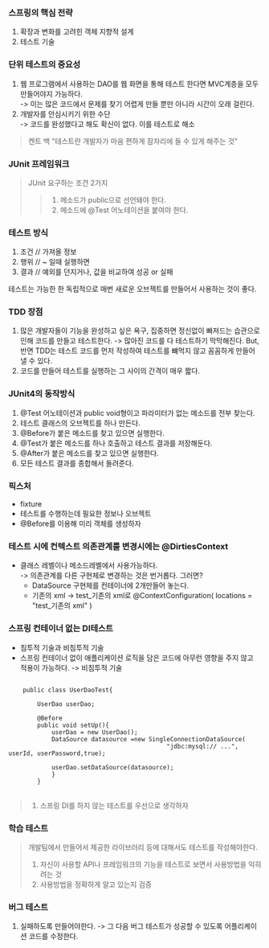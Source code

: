 ### 스프링의 핵심 전략
1. 확장과 변화를 고려힌 객체 지향적 설계
2. 테스트 기술

### 단위 테스트의 중요성
1. 웹 프로그램에서 사용하는 DAO를 웹 화면을 통해 테스트 한다면 MVC계층을 모두 만들어야지 가능하다.   
    -> 이는 많은 코드에서 문제를 찾기 어렵게 만들 뿐만 아니라 시간이 오래 걸린다.
2. 개발자를 안심시키기 위한 수단  
    -> 코드를 완성했다고 해도 확신이 없다. 이를 테스트로 해소

> 켄트 백 "테스트란 개발자가 마음 편하게 잠자리에 들 수 있게 해주는 것"
### JUnit 프레임워크
> JUnit 요구하는 조건 2가지
> > 1. 메소드가 public으로 선언돼야 한다.   
> > 2. 메소드에 @Test 어노테이션을 붙여야 한다.

### 테스트 방식
1. 조건 // 가져올 정보  
2. 행위 // ~ 일때 실행하면  
3. 결과 // 예외를 던지거나, 값을 비교하여 성공 or 실패

테스트는 가능한 한 독립적으로 매번 새로운 오브젝트를 만들어서 사용하는 것이 좋다.

### TDD 장점
1. 많은 개발자들이 기능을 완성하고 싶은 욕구, 집중하면 정신없이 빠져드는 습관으로 인해 코드를 만들고 테스트한다.
    -> 많아진 코드를 다 테스트하기 막막해진다.
    But, 반면 TDD는 테스트 코드를 먼저 작성하여 테스트를 뺴먹지 않고 꼼꼼하게 만들어낼 수 있다.
2. 코드를 만들어 테스트를 실행하는 그 사이의 간격이 매우 짧다.

### JUnit4의 동작방식
1. @Test 어노테이션과 public void형이고 파라미터가 없는 메소드를 전부 찾는다.
2. 테스트 클래스의 오브젝트를 하나 만든다.
3. @Before가 붙은 메소드를 찾고 있으면 실행한다.
4. @Test가 붙은 메소드를 하나 호출하고 테스트 결과를 저장해둔다.
5. @After가 붙은 메소드를 찾고 있으면 실행한다.
6. 모든 테스트 결과를 종합해서 돌려준다.

### 픽스처
- fixture
- 테스트를 수행하는데 필요한 정보나 오브젝트
- @Before를 이용해 미리 객체를 생성하자

### 테스트 시에 컨텍스트 의존관계를 변경시에는 @DirtiesContext 
- 클래스 레벨이나 메소드레벨에서 사용가능하다.  
-> 의존관계를 다른 구현체로 변경하는 것은 번거롭다. 그러면?   
    - DataSource 구현체를 컨테이너에 2개만들어 놓는다. 
    - 기존의 xml -> test_기존의 xml로 @ContextConfiguration( locations = "test_기존의 xml" )
    
### 스프링 컨테이너 없는 DI테스트
- 침투적 기술과 비침투적 기술
- 스프링 컨테이너 없이 애플리케이션 로직을 담은 코드에 아무런 영향을 주지 않고 적용이 가능하다. -> 비침투적 기술
<pre>
<code>
    public class UserDaoTest{
        
        UserDao userDao;
        
        @Before
        public void setUp(){
            userDao = new UserDao();
            DataSource datasource =new SingleConnectionDataSource(
                                            "jdbc:mysql:// ...", userId, userPassword,true);
                                            
            userDao.setDataSource(datasource);
            }
        }                                    
</code>
</pre>

> 1. 스프링 DI를 하지 않는 테스트를 우선으로 생각하자 

### 학습 테스트
> 개발팀에서 만들어서 제공한 라이브러리 등에 대해서도 테스트를 작성해야한다.  
> 1. 자신이 사용할 API나 프레임워크의 기능을 테스트로 보면서 사용방법을 익히려는 것  
> 2. 사용방법을 정확하게 알고 있는지 검증     

### 버그 테스트
1. 실패하도록 만들어야한다.
-> 그 다음 버그 테스트가 성공할 수 있도록 어플리케이션 코드를 수정한다.
    